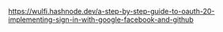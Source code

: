 https://wulfi.hashnode.dev/a-step-by-step-guide-to-oauth-20-implementing-sign-in-with-google-facebook-and-github